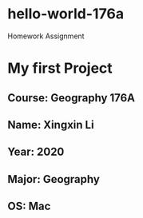 # hello-world-176a
Homework Assignment

# My first Project
## **Course**: Geography 176A
## **Name**: Xingxin Li
## **Year**: 2020
## **Major**: Geography
## **OS**: Mac